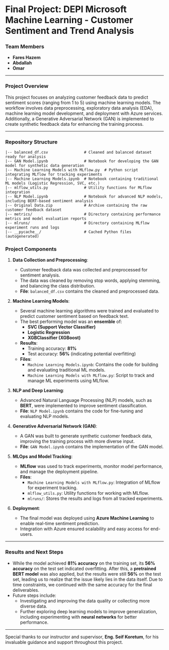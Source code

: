 
# Final Project: DEPI Microsoft Machine Learning - Customer Sentiment and Trend Analysis

### Team Members
- **Fares Hazem**
- **Abdallah**
- **Omar**

---

### Project Overview

This project focuses on analyzing customer feedback data to predict sentiment scores (ranging from 1 to 5) using machine learning models. The workflow involves data preprocessing, exploratory data analysis (EDA), machine learning model development, and deployment with Azure services. Additionally, a Generative Adversarial Network (GAN) is implemented to create synthetic feedback data for enhancing the training process.

---

### Repository Structure

```
|-- balanced_df.csv                # Cleaned and balanced dataset ready for analysis
|-- GAN Model.ipynb                # Notebook for developing the GAN model for synthetic data generation
|-- Machine Learning Models with MLflow.py  # Python script integrating MLflow for tracking experiments
|-- Machine Learning Models.ipynb  # Notebook containing traditional ML models (Logistic Regression, SVC, etc.)
|-- mlflow_utils.py                # Utility functions for MLflow integration
|-- NLP Model.ipynb                # Notebook for advanced NLP models, including BERT-based sentiment analysis
|-- Original Data.zip              # Archive containing the raw customer feedback dataset
|-- metrics/                       # Directory containing performance metrics and model evaluation reports
|-- mlruns/                        # Directory containing MLflow experiment runs and logs
|-- __pycache__/                   # Cached Python files (autogenerated)
```

### Project Components

1. **Data Collection and Preprocessing**:
   - Customer feedback data was collected and preprocessed for sentiment analysis.
   - The data was cleaned by removing stop words, applying stemming, and balancing the class distribution.
   - **File**: `balanced_df.csv` contains the cleaned and preprocessed data.

2. **Machine Learning Models**:
   - Several machine learning algorithms were trained and evaluated to predict customer sentiment based on feedback text.
   - The best performing model was an **ensemble** of:
     - **SVC (Support Vector Classifier)**
     - **Logistic Regression**
     - **XGBClassifier (XGBoost)**
   - **Results**: 
     - Training accuracy: **81%**
     - Test accuracy: **56%** (indicating potential overfitting)
   - **Files**:
     - `Machine Learning Models.ipynb`: Contains the code for building and evaluating traditional ML models.
     - `Machine Learning Models with MLflow.py`: Script to track and manage ML experiments using MLflow.

3. **NLP and Deep Learning**:
   - Advanced Natural Language Processing (NLP) models, such as **BERT**, were implemented to improve sentiment classification.
   - **File**: `NLP Model.ipynb` contains the code for fine-tuning and evaluating NLP models.

4. **Generative Adversarial Network (GAN)**:
   - A GAN was built to generate synthetic customer feedback data, improving the training process with more diverse input.
   - **File**: `GAN Model.ipynb` contains the implementation of the GAN model.

5. **MLOps and Model Tracking**:
   - **MLflow** was used to track experiments, monitor model performance, and manage the deployment pipeline.
   - **Files**:
     - `Machine Learning Models with MLflow.py`: Integration of MLflow for experiment tracking.
     - `mlflow_utils.py`: Utility functions for working with MLflow.
     - `mlruns/`: Stores the results and logs from all tracked experiments.

6. **Deployment**:
   - The final model was deployed using **Azure Machine Learning** to enable real-time sentiment prediction.
   - Integration with Azure ensured scalability and easy access for end-users.

---

### Results and Next Steps

- While the model achieved **81% accuracy** on the training set, its **56% accuracy** on the test set indicated overfitting. After this, a **pretrained BERT model** was also applied, but the results were still **56%** on the test set, leading us to realize that the issue likely lies in the data itself. Due to time constraints, we continued with the same accuracy for the final deliverables.
- Future steps include:
  - Investigating and improving the data quality or collecting more diverse data.
  - Further exploring deep learning models to improve generalization, including experimenting with **neural networks** for better performance.

---


Special thanks to our instructor and supervisor, **Eng. Seif Koretum**, for his invaluable guidance and support throughout this project.
